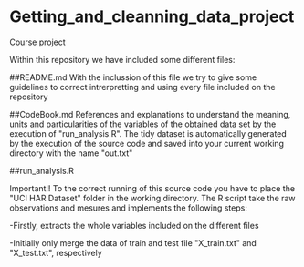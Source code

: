 # Getting_and_cleanning_data_project
Course project

Within this repository we have included some different files:

##README.md 
With the inclussion of this file we try to give some guidelines to correct intrerpretting and using every file included on the repository  

##CodeBook.md
References and explanations to understand the meaning, units and particularities of the variables of the obtained data set by the execution of "run_analysis.R". The tidy dataset is automatically generated by the execution of the source code and saved into your current working directory with the name "out.txt"

##run_analysis.R

Important!! To the correct running of this source code you have to place the "UCI HAR Dataset" folder in the working directory. The R script take the raw observations and mesures and implements the following steps:

-Firstly, extracts the whole variables included on the different files 

-Initially only merge the data of train and test file "X_train.txt" and "X_test.txt", respectively 


